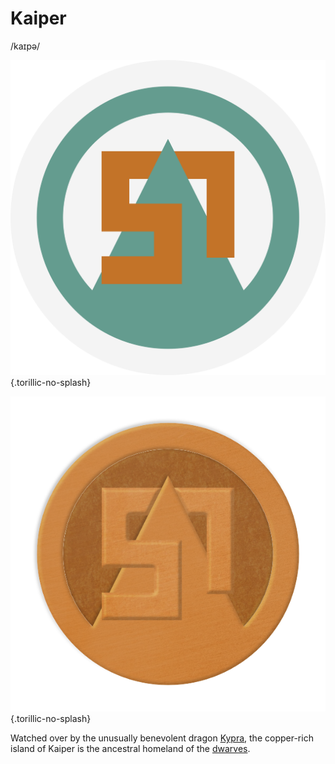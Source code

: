 # Kaiper
/kaɪpə/

![Flag of Kaiper](Flag-Kaiper.png){.torillic-no-splash}

![Kaiprite coin](Coin-Kaiper.png){.torillic-no-splash}

Watched over by the unusually benevolent dragon [Kypra](/People/Dragons/Kypra.md), the copper-rich island of Kaiper is the ancestral homeland of the [dwarves](/Species/Homonid/Dwarf.md).
